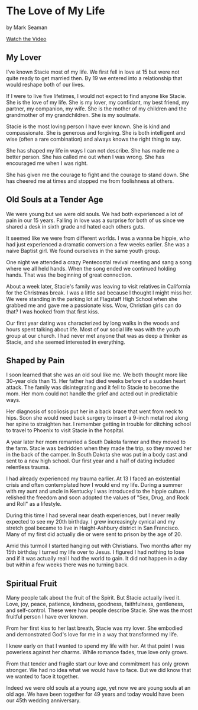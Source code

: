 # The Love of My Life

by Mark Seaman

<a class="btn brown" href="https://drive.google.com/file/d/1WQnaZ70xCi67JoTjavXR5gRsvUpkzQWh/view?usp=sharing" target="video">Watch the Video</a>


## My Lover

I've known Stacie most of my life. We first fell in love at 15 but were not quite ready to get married then. By 19 we
entered into a relationship that would reshape both of our lives.

If I were to live five lifetimes, I would not expect to find anyone like Stacie. She is the love of my life. She is my
lover, my confidant, my best friend, my partner, my companion, my wife. She is the mother of my children and the
grandmother of my grandchildren. She is my soulmate.

Stacie is the most loving person I have ever known. She is kind and compassionate. She is generous and forgiving. She is
both intelligent and wise (often a rare combination) and always knows the right thing to say.

She has shaped my life in ways I can not describe. She has made me a better person. She has called me out when I was
wrong. She has encouraged me when I was right.

She has given me the courage to fight and the courage to stand down. She has cheered me at times and stopped me from
foolishness at others.


## Old Souls at a Tender Age

We were young but we were old souls. We had both experienced a lot of pain in our 15 years. Falling in love was a
surprise for both of us since we shared a desk in sixth grade and hated each others guts.

It seemed like we were from different worlds. I was a wanna be hippie, who had just experienced a dramatic conversion a
few weeks earlier. She was a naive Baptist girl. We found ourselves in the same youth group.

One night we attended a crazy Pentecostal revival meeting and sang a song where we all held hands. When the song ended
we continued holding hands. That was the beginning of great connection.

About a week later, Stacie's family was leaving to visit relatives in California for the Christmas break. I was a little
sad because I thought I might miss her. We were standing in the parking lot at Flagstaff High School when she grabbed me
and gave me a passionate kiss. Wow, Christian girls can do that? I was hooked from that first kiss.

Our first year dating was characterized by long walks in the woods and hours spent talking about life. Most of our
social life was with the youth group at our church. I had never met anyone that was as deep a thinker as Stacie, and she
seemed interested in everything.


## Shaped by Pain

I soon learned that she was an old soul like me. We both thought more like 30-year olds than 15. Her father had died
weeks before of a sudden heart attack. The family was disintegrating and it fell to Stacie to become the mom. Her mom
could not handle the grief and acted out in predictable ways.

Her diagnosis of scoliosis put her in a back brace that went from neck to hips. Soon she would need back surgery to
insert a 9-inch metal rod along her spine to straighten her. I remember getting in trouble for ditching school to travel
to Phoenix to visit Stacie in the hospital.

A year later her mom remarried a South Dakota farmer and they moved to the farm. Stacie was bedridden when they made the
trip, so they moved her in the back of the camper. In South Dakota she was put in a body cast and sent to a new high
school. Our first year and a half of dating included relentless trauma.

I had already experienced my trauma earlier. At 13 I faced an existential crisis and often contemplated how I would end
my life. During a summer with my aunt and uncle in Kentucky I was introduced to the hippie culture. I relished the
freedom and soon adopted the values of "Sex, Drug, and Rock and Roll" as a lifestyle.

During this time I had several near death experiences, but I never really expected to see my 20th birthday. I grew
increasingly cynical and my stretch goal became to live in Haight-Ashbury district in San Francisco. Many of my first
did actually die or were sent to prison by the age of 20.

Amid this turmoil I started hanging out with Christians. Two months after my 15th birthday I turned my life over to
Jesus. I figured I had nothing to lose and if it was actually real I had the world to gain. It did not happen in a day
but within a few weeks there was no turning back.


## Spiritual Fruit

Many people talk about the fruit of the Spirit. But Stacie actually lived it. Love, joy, peace, patience, kindness,
goodness, faithfulness, gentleness, and self-control. These were how people describe Stacie. She was the most fruitful
person I have ever known.

From her first kiss to her last breath, Stacie was my lover. She embodied and demonstrated God's love for me in a way
that transformed my life. 

I knew early on that I wanted to spend my life with her.  At that point I was powerless against her charms. While
romance fades, true love only grows. 

From that tender and fragile start our love and commitment has only grown stronger. We had no idea what we would have to
face. But we did know that we wanted to face it together.

Indeed we were old souls at a young age, yet now we are young souls at an old age. We have been together for 49 years
and today would have been our 45th wedding anniversary.


